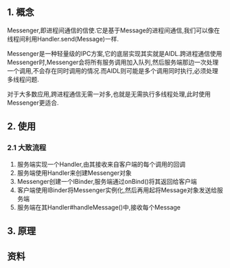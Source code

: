 
## 1. 概念

Messenger,即进程间通信的信使.它是基于Message的进程间通信,我们可以像在线程间利用Handler.send(Message)一样.

Messenger是一种轻量级的IPC方案,它的底层实现其实就是AIDL.跨进程通信使用Messenger时,Messenger会将所有服务调用加入队列,然后服务端那边一次处理一个调用,不会存在同时调用的情况.而AIDL则可能是多个调用同时执行,必须处理多线程问题.

对于大多数应用,跨进程通信无需一对多,也就是无需执行多线程处理,此时使用Messenger更适合.

## 2. 使用

### 2.1 大致流程

1. 服务端实现一个Handler,由其接收来自客户端的每个调用的回调
2. 服务端使用Handler来创建Messenger对象
3. Messenger创建一个IBinder,服务端通过onBind()将其返回给客户端
4. 客户端使用IBinder将Messenger实例化,然后再用起将Message对象发送给服务端
5. 服务端在其Handler#handleMessage()中,接收每个Message

## 3. 原理
## 资料